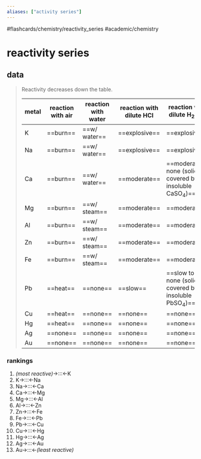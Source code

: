 ```yaml
---
aliases: ["activity series"]
---
```


#flashcards/chemistry/reactivity_series #academic/chemistry

# reactivity series

## data
> Reactivity decreases down the table.
>
> metal | reaction with air | reaction with water | reaction with dilute HCl | reaction with dilute H<sub>2</sub>SO<sub>4</sub>
> -|-|-|-|-
> K | ==burn== | ==w/ water== | ==explosive== | ==explosive==
> Na | ==burn== | ==w/ water== | ==explosive== | ==explosive==
> Ca | ==burn== | ==w/ water== | ==moderate== | ==moderate to none (solid covered by insoluble CaSO<sub>4</sub>)==
> Mg | ==burn== | ==w/ steam== | ==moderate== | ==moderate==
> Al | ==burn== | ==w/ steam== | ==moderate== | ==moderate==
> Zn | ==burn== | ==w/ steam== | ==moderate== | ==moderate==
> Fe | ==burn== | ==w/ steam== | ==moderate== | ==moderate==
> Pb | ==heat== | ==none== | ==slow== | ==slow to none (solid covered by insoluble PbSO<sub>4</sub>)==
> Cu | ==heat== | ==none== | ==none== | ==none==
> Hg | ==heat== | ==none== | ==none== | ==none==
> Ag | ==none== | ==none== | ==none== | ==none==
> Au | ==none== | ==none== | ==none== | ==none== <!--SR:!2022-09-20,94,250!2022-07-30,64,250!2022-07-08,48,250!2022-09-19,93,250!2022-09-19,93,250!2022-07-27,61,250!2022-09-18,92,250!2022-07-21,58,250!2022-07-19,56,250!2022-07-14,51,250!2022-07-29,63,250!2022-07-17,54,250!2022-07-26,60,250!2022-07-06,46,250!2022-09-21,95,250!2022-07-12,52,250!2022-07-30,64,250!2022-07-15,52,250!2022-09-24,98,250!2022-07-16,53,250!2022-09-17,91,250!2022-09-14,88,250!2022-09-15,89,250!2022-08-01,66,250!2022-07-31,65,250!2022-09-20,94,250!2022-07-28,62,250!2022-07-31,65,250!2022-09-21,95,250!2022-08-02,67,250!2022-07-20,57,250!2022-09-14,88,249!2022-06-25,42,249!2022-06-26,30,229!2022-09-16,90,249!2022-09-22,96,249!2022-09-18,92,248!2022-06-24,41,248!2022-09-16,90,248!2022-06-26,43,248!2022-09-12,86,248!2022-09-22,96,248!2022-06-27,44,248!2022-09-23,97,248!2022-09-29,103,268!2022-09-17,91,246!2022-09-15,89,246!2022-06-24,41,246-->

### rankings
1. _(most reactive)_→:::←K <!--SR:!2022-06-23,5,250!2022-10-21,124,289-->
2. K→:::←Na <!--SR:!2022-06-23,40,228!2022-09-16,87,228-->
3. Na→:::←Ca <!--SR:!2022-09-02,76,228!2022-09-21,95,248-->
4. Ca→:::←Mg <!--SR:!2022-09-12,84,228!2022-09-04,78,226-->
5. Mg→:::←Al <!--SR:!2022-06-22,39,230!2022-06-23,40,229-->
6. Al→:::←Zn <!--SR:!2022-07-05,17,208!2022-09-03,77,225-->
7. Zn→:::←Fe <!--SR:!2022-09-06,80,228!2022-06-22,39,226-->
8. Fe→:::←Pb <!--SR:!2022-09-13,85,229!2022-09-05,79,228-->
9. Pb→:::←Cu <!--SR:!2022-06-22,2,230!2022-09-05,79,226-->
10. Cu→:::←Hg <!--SR:!2022-07-09,20,209!2022-07-08,55,246-->
11. Hg→:::←Ag <!--SR:!2022-07-17,29,250!2022-07-07,54,246-->
12. Ag→:::←Au <!--SR:!2022-07-04,58,290!2022-12-12,177,289-->
13. Au→:::←_(least reactive)_ <!--SR:!2022-11-19,152,308!2022-07-08,62,304-->
